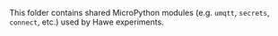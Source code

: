 This folder contains shared MicroPython modules (e.g. `umqtt`, `secrets`, `connect`, etc.) used by Hawe experiments.

